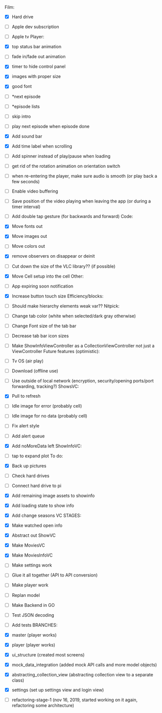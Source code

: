 Film:
- [x] Hard drive
- [ ] Apple dev subscription
- [ ] Apple tv
Player:
- [x] top status bar animation
- [ ] fade in/fade out animation
- [x] timer to hide control panel
- [x] images with proper size
- [x] good font
- [ ] *next episode
- [ ] *episode lists
- [ ] skip intro
- [ ] play next episode when episode done
- [x] Add sound bar
- [x] Add time label when scrolling
- [ ] Add spinner instead of play/pause when loading
- [ ] get rid of the rotation animation on orientation switch
- [ ] when re-entering the player, make sure audio is smooth (or play back a few seconds)
- [ ] Enable video buffering
- [ ] Save position of the video playing when leaving the app (or during a timer interval)
- [ ] Add double tap gesture (for backwards and forward)
Code:
- [x] Move fonts out
- [x] Move images out
- [ ] Move colors out
- [x] remove observers on disappear or deinit
- [ ] Cut down the size of the VLC library?? (if possible)
- [x] Move Cell setup into the cell
Other:
- [ ] App expiring soon notification
- [x] Increase button touch size
Efficiency/blocks:
- [ ] Should make hierarchy elements weak var??
Nitpick:
- [ ] Change tab color (white when selected/dark gray otherwise)
- [ ] Change Font size of the tab bar
- [ ] Decrease tab bar icon sizes
- [ ] Make ShowInfoViewController as a CollectionViewController not just a ViewController
Future features (optimistic):
- [ ] Tv OS (air play)
- [ ] Download (offline use)
- [ ] Use outside of local network (encryption, security/opening ports/port forwarding, tracking?)
ShowsVC:
- [x] Pull to refresh
- [ ] Idle image for error (probably cell)
- [ ] Idle image for no data (probably cell)
- [ ] Fix alert style
- [ ] Add alert queue
- [x] Add noMoreData left
ShowInfoVC:
- [ ] tap to expand plot
To do:
- [x] Back up pictures
- [ ] Check hard drives
- [ ] Connect hard drive to pi
- [x] Add remaining image assets to showinfo
- [x] Add loading state to show info
- [x] Add change seasons VC
STAGES:
- [x] Make watched open info
- [x] Abstract out ShowVC
- [x] Make MoviesVC
- [x] Make MoviesInfoVC
- [ ] Make settings work
- [ ] Glue it all together (API to API conversion)
- [ ] Make player work
- [ ] Replan model
- [ ] Make Backend in GO
- [ ] Test JSON decoding
- [ ] Add tests
BRANCHES:
- [x] master (player works)
- [x] player (player works)
- [x] ui_structure (created most screens)
- [x] mock_data_integration (added mock API calls and more model objects)
- [x] abstracting_collection_view (abstracting collection view to a separate class)
- [x] settings (set up settings view and login view)
- [ ] refactoring-stage-1 (nov 16, 2019, started working on it again, refactoring some architecture)

